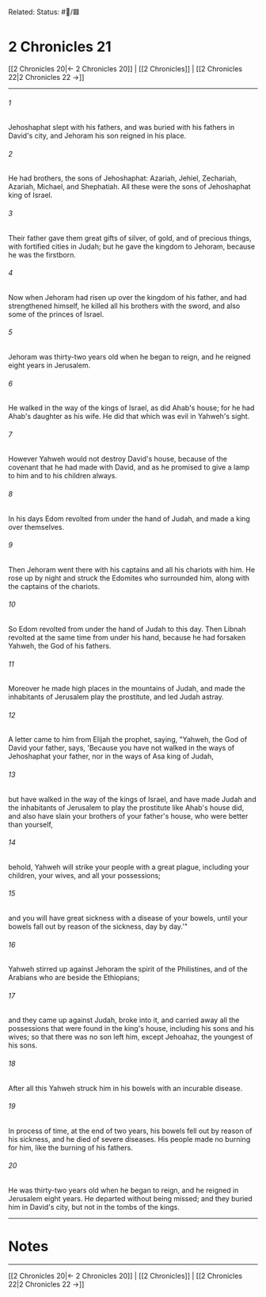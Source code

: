 Related:
Status: #📖/🟥
# 2 Chronicles 21

[[2 Chronicles 20|← 2 Chronicles 20]] | [[2 Chronicles]] | [[2 Chronicles 22|2 Chronicles 22 →]]
***



###### 1 
Jehoshaphat slept with his fathers, and was buried with his fathers in David's city, and Jehoram his son reigned in his place. 

###### 2 
He had brothers, the sons of Jehoshaphat: Azariah, Jehiel, Zechariah, Azariah, Michael, and Shephatiah. All these were the sons of Jehoshaphat king of Israel. 

###### 3 
Their father gave them great gifts of silver, of gold, and of precious things, with fortified cities in Judah; but he gave the kingdom to Jehoram, because he was the firstborn. 

###### 4 
Now when Jehoram had risen up over the kingdom of his father, and had strengthened himself, he killed all his brothers with the sword, and also some of the princes of Israel. 

###### 5 
Jehoram was thirty-two years old when he began to reign, and he reigned eight years in Jerusalem. 

###### 6 
He walked in the way of the kings of Israel, as did Ahab's house; for he had Ahab's daughter as his wife. He did that which was evil in Yahweh's sight. 

###### 7 
However Yahweh would not destroy David's house, because of the covenant that he had made with David, and as he promised to give a lamp to him and to his children always. 

###### 8 
In his days Edom revolted from under the hand of Judah, and made a king over themselves. 

###### 9 
Then Jehoram went there with his captains and all his chariots with him. He rose up by night and struck the Edomites who surrounded him, along with the captains of the chariots. 

###### 10 
So Edom revolted from under the hand of Judah to this day. Then Libnah revolted at the same time from under his hand, because he had forsaken Yahweh, the God of his fathers. 

###### 11 
Moreover he made high places in the mountains of Judah, and made the inhabitants of Jerusalem play the prostitute, and led Judah astray. 

###### 12 
A letter came to him from Elijah the prophet, saying, "Yahweh, the God of David your father, says, 'Because you have not walked in the ways of Jehoshaphat your father, nor in the ways of Asa king of Judah, 

###### 13 
but have walked in the way of the kings of Israel, and have made Judah and the inhabitants of Jerusalem to play the prostitute like Ahab's house did, and also have slain your brothers of your father's house, who were better than yourself, 

###### 14 
behold, Yahweh will strike your people with a great plague, including your children, your wives, and all your possessions; 

###### 15 
and you will have great sickness with a disease of your bowels, until your bowels fall out by reason of the sickness, day by day.'" 

###### 16 
Yahweh stirred up against Jehoram the spirit of the Philistines, and of the Arabians who are beside the Ethiopians; 

###### 17 
and they came up against Judah, broke into it, and carried away all the possessions that were found in the king's house, including his sons and his wives; so that there was no son left him, except Jehoahaz, the youngest of his sons. 

###### 18 
After all this Yahweh struck him in his bowels with an incurable disease. 

###### 19 
In process of time, at the end of two years, his bowels fell out by reason of his sickness, and he died of severe diseases. His people made no burning for him, like the burning of his fathers. 

###### 20 
He was thirty-two years old when he began to reign, and he reigned in Jerusalem eight years. He departed without being missed; and they buried him in David's city, but not in the tombs of the kings.

---
# Notes


***
[[2 Chronicles 20|← 2 Chronicles 20]] | [[2 Chronicles]] | [[2 Chronicles 22|2 Chronicles 22 →]]
